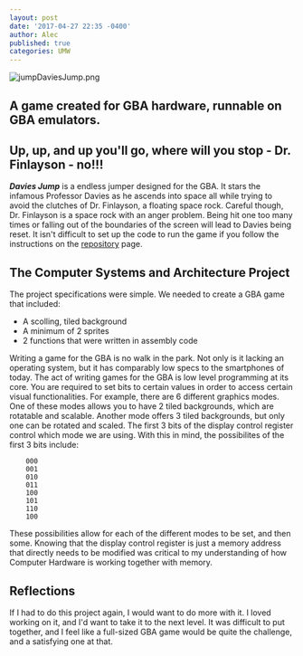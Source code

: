 ```yaml
---
layout: post
date: '2017-04-27 22:35 -0400'
author: Alec
published: true
categories: UMW
---
```

![jumpDaviesJump.png]({{site.baseurl}}/img/jumpDaviesJump.png)
## A game created for GBA hardware, runnable on GBA emulators.  

## Up, up, and up you'll go, where will you stop - Dr. Finlayson - no!!! 

***Davies Jump*** is a endless jumper designed for the GBA.  It stars the infamous Professor Davies as he ascends into space all while trying to avoid the clutches of Dr. Finlayson, a floating space rock.  Careful though, Dr. Finlayson is a space rock with an anger problem.  Being hit one too many times or falling out of the boundaries of the screen will lead to Davies being reset.  It isn't difficult to set up the code to run the game if you follow the instructions on the [repository](https://github.com/acarlyle/davies-jump) page.  

## The Computer Systems and Architecture Project

The project specifications were simple.  We needed to create a GBA game that included:

* A scolling, tiled background
* A minimum of 2 sprites
* 2 functions that were written in assembly code

Writing a game for the GBA is no walk in the park.  Not only is it lacking an operating system, but it has comparably low specs to the smartphones of today.  The act of writing games for the GBA is low level programming at its core.  You are required to set bits to certain values in order to access certain visual functionalities.  For example, there are 6 different graphics modes.  One of these modes allows you to have 2 tiled backgrounds, which are rotatable and scalable.  Another mode offers 3 tiled backgrounds, but only one can be rotated and scaled.  The first 3 bits of the display control register control which mode we are using.  With this in mind, the possibilites of the first 3 bits include:

		000
        001
        010
        011
        100
        101
        110
        100
        
These possibilities allow for each of the different modes to be set, and then some.  Knowing that the display control register is just a memory address that directly needs to be modified was critical to my understanding of how Computer Hardware is working together with memory.  

## Reflections

If I had to do this project again, I would want to do more with it.  I loved working on it, and I'd want to take it to the next level.  It was difficult to put together, and I feel like a full-sized GBA game would be  quite the challenge, and a satisfying one at that.
